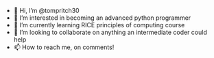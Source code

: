 - 👋 Hi, I’m @tompritch30
- 👀 I’m interested in becoming an advanced python programmer
- 🌱 I’m currently learning RICE principles of computing course
- 💞️ I’m looking to collaborate on anything an intermediate coder could help
- 📫 How to reach me, on comments!
<!---
tompritch30/tompritch30 is a ✨ special ✨ repository because its `README.md` (this file) appears on your GitHub profile.
You can click the Preview link to take a look at your changes.
--->
